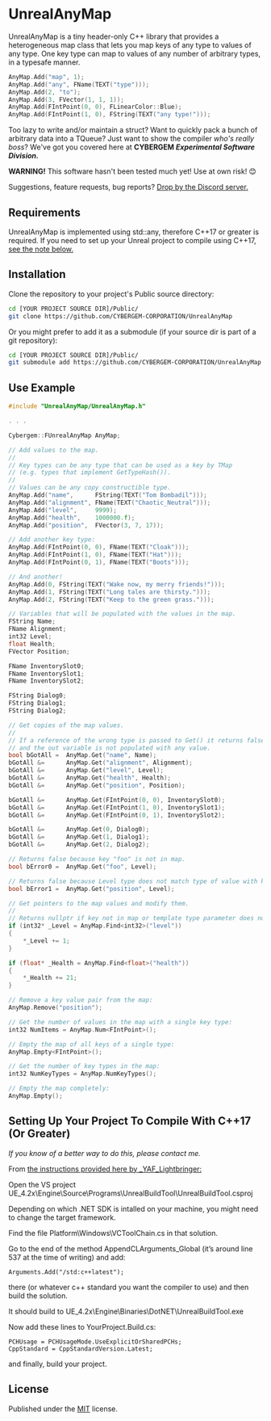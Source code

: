 # UnrealAnyMap
UnrealAnyMap is a tiny header-only C++ library that provides a heterogeneous map class that lets you map keys of any type to values of any type. One key type can map to values of any number of arbitrary types, in a typesafe manner.

```cpp
AnyMap.Add("map", 1);
AnyMap.Add("any", FName(TEXT("type")));
AnyMap.Add(2, "to");
AnyMap.Add(3, FVector(1, 1, 1));
AnyMap.Add(FIntPoint(0, 0), FLinearColor::Blue);
AnyMap.Add(FIntPoint(1, 0), FString(TEXT("any type!")));
```

Too lazy to write and/or maintain a struct? Want to quickly pack a bunch of arbitrary data into a TQueue? Just want to show the compiler *who's really boss*? We've got you covered here at __CYBERGEM *Experimental Software Division.*__

__WARNING!__ This software hasn't been tested much yet! Use at own risk! 😊

Suggestions, feature requests, bug reports? [Drop by the Discord server.](http://discord.gg/XdSMcKQa5F)

## Requirements
UnrealAnyMap is implemented using std::any, therefore C++17 or greater is required. If you need to set up your Unreal project to compile using C++17, [see the note below.](#setup-cpp17)

## Installation
Clone the repository to your project's Public source directory:

```bash
cd [YOUR PROJECT SOURCE DIR]/Public/
git clone https://github.com/CYBERGEM-CORPORATION/UnrealAnyMap
```

Or you might prefer to add it as a submodule (if your source dir is part of a git repository):

```bash
cd [YOUR PROJECT SOURCE DIR]/Public/
git submodule add https://github.com/CYBERGEM-CORPORATION/UnrealAnyMap
```

## Use Example

```cpp
#include "UnrealAnyMap/UnrealAnyMap.h"

. . .

Cybergem::FUnrealAnyMap AnyMap;

// Add values to the map.
//
// Key types can be any type that can be used as a key by TMap
// (e.g. types that implement GetTypeHash()).
//
// Values can be any copy constructible type.
AnyMap.Add("name",      FString(TEXT("Tom Bombadil")));
AnyMap.Add("alignment", FName(TEXT("Chaotic_Neutral")));
AnyMap.Add("level",     9999);
AnyMap.Add("health",    1000000.f);
AnyMap.Add("position",  FVector(3, 7, 17));

// Add another key type:
AnyMap.Add(FIntPoint(0, 0), FName(TEXT("Cloak")));
AnyMap.Add(FIntPoint(1, 0), FName(TEXT("Hat")));
AnyMap.Add(FIntPoint(0, 1), FName(TEXT("Boots")));

// And another!
AnyMap.Add(0, FString(TEXT("Wake now, my merry friends!")));
AnyMap.Add(1, FString(TEXT("Long tales are thirsty.")));
AnyMap.Add(2, FString(TEXT("Keep to the green grass.")));

// Variables that will be populated with the values in the map.
FString Name;
FName Alignment;
int32 Level;
float Health;
FVector Position;

FName InventorySlot0;
FName InventorySlot1;
FName InventorySlot2;

FString Dialog0;
FString Dialog1;
FString Dialog2;

// Get copies of the map values.
//
// If a reference of the wrong type is passed to Get() it returns false
// and the out variable is not populated with any value.
bool bGotAll =	AnyMap.Get("name", Name);
bGotAll &=		AnyMap.Get("alignment", Alignment);
bGotAll &=		AnyMap.Get("level", Level);
bGotAll &=		AnyMap.Get("health", Health);
bGotAll &=		AnyMap.Get("position", Position);

bGotAll &=		AnyMap.Get(FIntPoint(0, 0), InventorySlot0);
bGotAll &=		AnyMap.Get(FIntPoint(1, 0), InventorySlot1);
bGotAll &=		AnyMap.Get(FIntPoint(0, 1), InventorySlot2);

bGotAll &=		AnyMap.Get(0, Dialog0);
bGotAll &=		AnyMap.Get(1, Dialog1);
bGotAll &=		AnyMap.Get(2, Dialog2);

// Returns false because key "foo" is not in map.
bool bError0 =	AnyMap.Get("foo", Level);

// Returns false because Level type does not match type of value with key "position"
bool bError1 =	AnyMap.Get("position", Level);

// Get pointers to the map values and modify them.
//
// Returns nullptr if key not in map or template type parameter does not match value.
if (int32* _Level = AnyMap.Find<int32>("level"))
{
	*_Level += 1;
}

if (float* _Health = AnyMap.Find<float>("health"))
{
	*_Health += 21;
}

// Remove a key value pair from the map:
AnyMap.Remove("position");

// Get the number of values in the map with a single key type:
int32 NumItems = AnyMap.Num<FIntPoint>();

// Empty the map of all keys of a single type:
AnyMap.Empty<FIntPoint>();

// Get the number of key types in the map:
int32 NumKeyTypes = AnyMap.NumKeyTypes();

// Empty the map completely:
AnyMap.Empty();
```

## <a name="setup-cpp17"></a>Setting Up Your Project To Compile With C++17 (Or Greater)
*If you know of a better way to do this, please contact me.*

From [the instructions provided here by _YAF_Lightbringer:](https://forums.unrealengine.com/t/whats-needed-for-using-c-17/124529/4)

Open the VS project UE_4.2x\Engine\Source\Programs\UnrealBuildTool\UnrealBuildTool.csproj

Depending on which .NET SDK is intalled on your machine, you might need to change the target framework.

Find the file Platform\Windows\VCToolChain.cs in that solution.

Go to the end of the method AppendCLArguments_Global (it’s around line 537 at the time of writing) and add:

```
Arguments.Add("/std:c++latest");
```

there (or whatever c++ standard you want the compiler to use) and then build the solution.

It should build to UE_4.2x\Engine\Binaries\DotNET\UnrealBuildTool.exe

Now add these lines to YourProject.Build.cs:

```
PCHUsage = PCHUsageMode.UseExplicitOrSharedPCHs;
CppStandard = CppStandardVersion.Latest;
```

and finally, build your project.

## License
Published under the [MIT](https://choosealicense.com/licenses/mit/) license.

